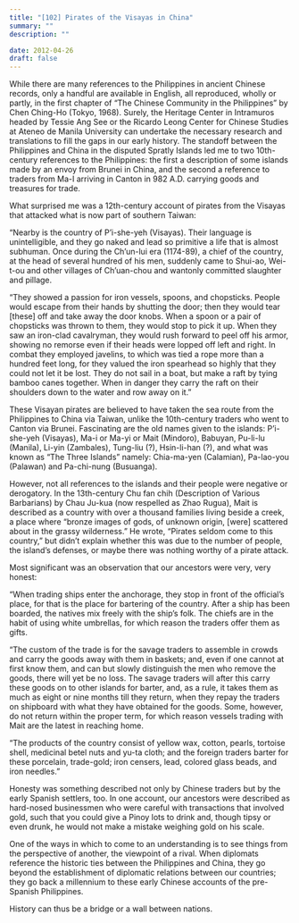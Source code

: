 ```yaml
---
title: "[102] Pirates of the Visayas in China"
summary: ""
description: ""

date: 2012-04-26
draft: false
---
```


While there are many references to the Philippines in ancient Chinese records, only a handful are available in English, all reproduced, wholly or partly, in the first chapter of “The Chinese Community in the Philippines” by Chen Ching-Ho (Tokyo, 1968). Surely, the Heritage Center in Intramuros headed by Tessie Ang See or the Ricardo Leong Center for Chinese Studies at Ateneo de Manila University can undertake the necessary research and translations to fill the gaps in our early history. The standoff between the Philippines and China in the disputed Spratly Islands led me to two 10th-century references to the Philippines: the first a description of some islands made by an envoy from Brunei in China, and the second a reference to traders from Ma-I arriving in Canton in 982 A.D. carrying goods and treasures for trade.

What surprised me was a 12th-century account of pirates from the Visayas that attacked what is now part of southern Taiwan:

“Nearby is the country of P’i-she-yeh (Visayas). Their language is unintelligible, and they go naked and lead so primitive a life that is almost subhuman. Once during the Ch’un-lui era (1174-89), a chief of the country, at the head of several hundred of his men, suddenly came to Shui-ao, Wei-t-ou and other villages of Ch’uan-chou and wantonly committed slaughter and pillage.

“They showed a passion for iron vessels, spoons, and chopsticks. People would escape from their hands by shutting the door; then they would tear [these] off and take away the door knobs. When a spoon or a pair of chopsticks was thrown to them, they would stop to pick it up. When they saw an iron-clad cavalryman, they would rush forward to peel off his armor, showing no remorse even if their heads were lopped off left and right. In combat they employed javelins, to which was tied a rope more than a hundred feet long, for they valued the iron spearhead so highly that they could not let it be lost. They do not sail in a boat, but make a raft by tying bamboo canes together. When in danger they carry the raft on their shoulders down to the water and row away on it.”

These Visayan pirates are believed to have taken the sea route from the Philippines to China via Taiwan, unlike the 10th-century traders who went to Canton via Brunei. Fascinating are the old names given to the islands: P’i-she-yeh (Visayas), Ma-i or Ma-yi or Mait (Mindoro), Babuyan, Pu-li-lu (Manila), Li-yin (Zambales), Tung-liu (?), Hsin-li-han (?), and what was known as “The Three Islands” namely: Chia-ma-yen (Calamian), Pa-lao-you (Palawan) and Pa-chi-nung (Busuanga).

However, not all references to the islands and their people were negative or derogatory. In the 13th-century Chu fan chih (Description of Various Barbarians) by Chau Ju-kua (now respelled as Zhao Rugua), Mait is described as a country with over a thousand families living beside a creek, a place where “bronze images of gods, of unknown origin, [were] scattered about in the grassy wilderness.” He wrote, “Pirates seldom come to this country,” but didn’t explain whether this was due to the number of people, the island’s defenses, or maybe there was nothing worthy of a pirate attack.

Most significant was an observation that our ancestors were very, very honest:

“When trading ships enter the anchorage, they stop in front of the official’s place, for that is the place for bartering of the country. After a ship has been boarded, the natives mix freely with the ship’s folk. The chiefs are in the habit of using white umbrellas, for which reason the traders offer them as gifts.

“The custom of the trade is for the savage traders to assemble in crowds and carry the goods away with them in baskets; and, even if one cannot at first know them, and can but slowly distinguish the men who remove the goods, there will yet be no loss. The savage traders will after this carry these goods on to other islands for barter, and, as a rule, it takes them as much as eight or nine months till they return, when they repay the traders on shipboard with what they have obtained for the goods. Some, however, do not return within the proper term, for which reason vessels trading with Mait are the latest in reaching home.

“The products of the country consist of yellow wax, cotton, pearls, tortoise shell, medicinal betel nuts and yu-ta cloth; and the foreign traders barter for these porcelain, trade-gold; iron censers, lead, colored glass beads, and iron needles.”

Honesty was something described not only by Chinese traders but by the early Spanish settlers, too. In one account, our ancestors were described as hard-nosed businessmen who were careful with transactions that involved gold, such that you could give a Pinoy lots to drink and, though tipsy or even drunk, he would not make a mistake weighing gold on his scale.

One of the ways in which to come to an understanding is to see things from the perspective of another, the viewpoint of a rival. When diplomats reference the historic ties between the Philippines and China, they go beyond the establishment of diplomatic relations between our countries; they go back a millennium to these early Chinese accounts of the pre-Spanish Philippines.

History can thus be a bridge or a wall between nations.
